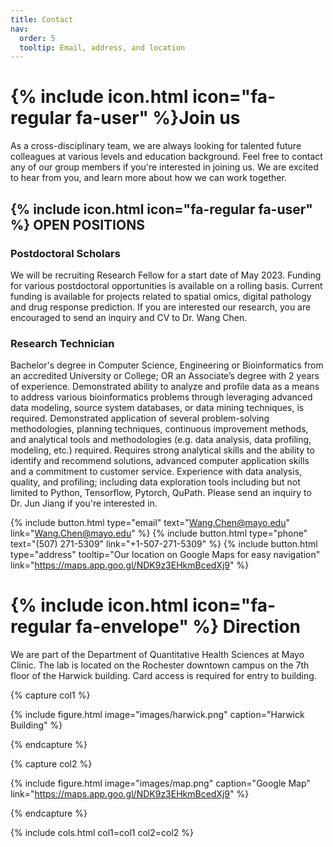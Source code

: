 ```yaml
---
title: Contact
nav:
  order: 5
  tooltip: Email, address, and location
---
```


# {% include icon.html icon="fa-regular fa-user" %}Join us
As a cross-disciplinary team, we are always looking for talented future colleagues at various levels and education background. 
Feel free to contact any of our group members if you're interested in joining us. 
We are excited to hear from you, and learn more about how we can work together. 

## {% include icon.html icon="fa-regular fa-user" %} OPEN POSITIONS

### Postdoctoral Scholars
We will be recruiting Research Fellow for a start date of May 2023. Funding for various postdoctoral opportunities is available on a rolling basis. 
Current funding is available for projects related to spatial omics, digital pathology and drug response prediction. 
If you are interested our research, you are encouraged to send an inquiry and CV to Dr. Wang Chen.

### Research Technician
Bachelor's degree in Computer Science, Engineering or Bioinformatics from an accredited University or College; OR an Associate’s degree with 2 years of experience.
Demonstrated ability to analyze and profile data as a means to address various bioinformatics problems through leveraging advanced data modeling, source system databases, 
or data mining techniques, is required. Demonstrated application of several problem-solving methodologies, planning techniques, continuous improvement methods, 
and analytical tools and methodologies (e.g. data analysis, data profiling, modeling, etc.) required. 
Requires strong analytical skills and the ability to identify and recommend solutions, advanced computer application skills and a commitment to customer service. 
Experience with data analysis, quality, and profiling; including data exploration tools including but not limited to Python, Tensorflow, Pytorch, QuPath. 
Please send an inquiry to Dr. Jun Jiang if you're interested in.

{%
  include button.html
  type="email"
  text="Wang.Chen@mayo.edu"
  link="Wang.Chen@mayo.edu"
%}
{%
  include button.html
  type="phone"
  text="(507) 271-5309"
  link="+1-507-271-5309"
%}
{%
  include button.html
  type="address"
  tooltip="Our location on Google Maps for easy navigation"
  link="https://maps.app.goo.gl/NDK9z3EHkmBcedXj9"
%}



# {% include icon.html icon="fa-regular fa-envelope" %} Direction
We are part of the Department of Quantitative Health Sciences at Mayo Clinic. The lab is located on the Rochester downtown campus on the 7th floor of the Harwick building. Card access is required for entry to building.


{% capture col1 %}

{%
  include figure.html
  image="images/harwick.png"
  caption="Harwick Building"
%}

{% endcapture %}

{% capture col2 %}

{%
  include figure.html
  image="images/map.png"
  caption="Google Map"
  link="https://maps.app.goo.gl/NDK9z3EHkmBcedXj9"
%}

{% endcapture %}

{% include cols.html col1=col1 col2=col2 %}